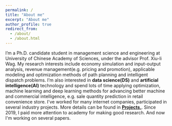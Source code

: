 ```yaml
---
permalink: /
title: "About me"
excerpt: "About me"
author_profile: true
redirect_from: 
  - /about/
  - /about.html
---
```


I’m a Ph.D. candidate student in management science and engineering at University of Chinese Academy of Sciences, under the advisor Prof. Xiu-li Wag. My research interests include economy simulation and input-output analysis, revenue management(e.g. pricing and promotion), applicable modeling and optimization methods of path planning and intelligent dispatch problems. I’m also interested in **data science(DS)** and **artificial intelligence(AI)** technology and spend lots of time applying optimization, machine learning and deep learning methods for advancing better machine and commercial intelligence, e.g. sale quantity prediction in retail convenience store. I've worked for many internet companies, participated in several industry projects. More details can be found in [**Projects.**](https://xflee.github.io//projects/). Since 2019, I paid more attention to academy for making good research. And now I'm  working on several papers.

